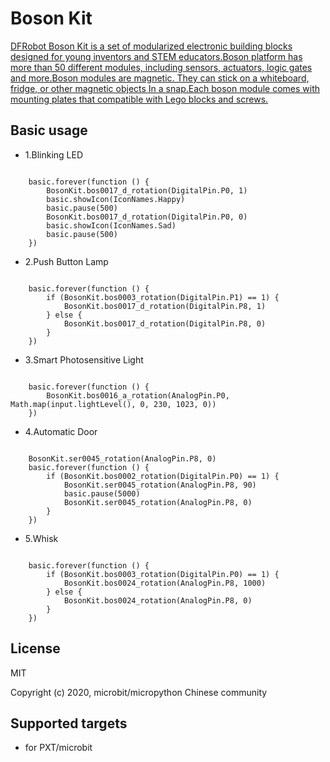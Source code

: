 # Boson Kit

[DFRobot Boson Kit is a set of modularized electronic building blocks designed for young inventors and STEM educators.Boson platform has more than 50 different modules, including sensors, actuators, logic gates and more.Boson modules are magnetic. They can stick on a whiteboard, fridge, or other magnetic objects In a snap.Each boson module comes with mounting plates that compatible with Lego blocks and screws.](https://wiki.dfrobot.com/Boson_Kit_Product_List)


## Basic usage

* 1.Blinking LED

```blocks

    basic.forever(function () {
        BosonKit.bos0017_d_rotation(DigitalPin.P0, 1)
        basic.showIcon(IconNames.Happy)
        basic.pause(500)
        BosonKit.bos0017_d_rotation(DigitalPin.P0, 0)
        basic.showIcon(IconNames.Sad)
        basic.pause(500)
    })

```
* 2.Push Button Lamp 

```blocks

    basic.forever(function () {
        if (BosonKit.bos0003_rotation(DigitalPin.P1) == 1) {
            BosonKit.bos0017_d_rotation(DigitalPin.P8, 1)
        } else {
            BosonKit.bos0017_d_rotation(DigitalPin.P8, 0)
        }
    })

```
* 3.Smart Photosensitive Light

```blocks

    basic.forever(function () {
        BosonKit.bos0016_a_rotation(AnalogPin.P0, Math.map(input.lightLevel(), 0, 230, 1023, 0))
    })

```
* 4.Automatic Door

```blocks

    BosonKit.ser0045_rotation(AnalogPin.P8, 0)
    basic.forever(function () {
        if (BosonKit.bos0002_rotation(DigitalPin.P0) == 1) {
            BosonKit.ser0045_rotation(AnalogPin.P8, 90)
            basic.pause(5000)
            BosonKit.ser0045_rotation(AnalogPin.P8, 0)
        }
    })

```
* 5.Whisk

```blocks

    basic.forever(function () {
        if (BosonKit.bos0003_rotation(DigitalPin.P0) == 1) {
            BosonKit.bos0024_rotation(AnalogPin.P8, 1000)
        } else {
            BosonKit.bos0024_rotation(AnalogPin.P8, 0)
        }
    })

```
## License

MIT

Copyright (c) 2020, microbit/micropython Chinese community  

## Supported targets

* for PXT/microbit


